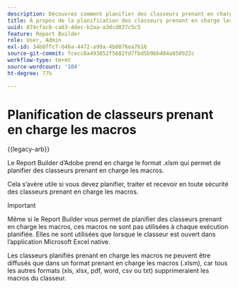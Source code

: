 ```yaml
---
description: Découvrez comment planifier des classeurs prenant en charge les macros.
title: À propos de la planification des classeurs prenant en charge les macros
uuid: 874cfac8-ca63-4dec-b2aa-a3dcd037c5c5
feature: Report Builder
role: User, Admin
exl-id: 34b8ffc7-646a-4472-a99a-4b8876ea7b16
source-git-commit: fcecc8a493852f5682fd7fbd5b9bb484a850922c
workflow-type: tm+mt
source-wordcount: '104'
ht-degree: 77%

---
```


# Planification de classeurs prenant en charge les macros

{{legacy-arb}}

Le Report Builder d’Adobe prend en charge le format .xlsm qui permet de planifier des classeurs prenant en charge les macros.

Cela s’avère utile si vous devez planifier, traiter et recevoir en toute sécurité des classeurs prenant en charge les macros.

>[!IMPORTANT]
>
>Même si le Report Builder vous permet de planifier des classeurs prenant en charge les macros, ces macros ne sont pas utilisées à chaque exécution planifiée. Elles ne sont utilisées que lorsque le classeur est ouvert dans l’application Microsoft Excel native.

Les classeurs planifiés prenant en charge les macros ne peuvent être diffusés que dans un format prenant en charge les macros (.xlsm), car tous les autres formats (xls, xlsx, pdf, word, csv ou txt) supprimeraient les macros du classeur.
